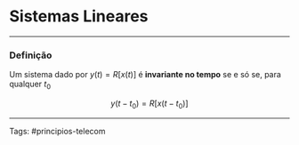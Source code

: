 # Sistemas Lineares

---

### Definição

Um sistema dado por $y(t) = R[x(t)]$ é **invariante no tempo** se e só se, para qualquer $t_0$

$$
y(t-t_0) = 	R[x(t-t_0)]
$$

---

Tags: #principios-telecom 